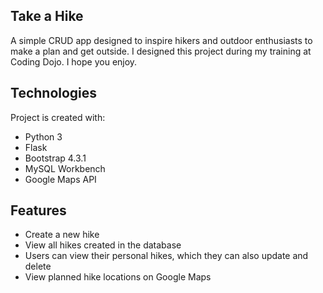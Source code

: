## Take a Hike

A simple CRUD app designed to inspire hikers and outdoor enthusiasts to make a plan and get outside. I designed this project during my training at Coding Dojo. I hope you enjoy.

## Technologies
Project is created with:
* Python 3
* Flask
* Bootstrap 4.3.1
* MySQL Workbench
* Google Maps API

## Features
* Create a new hike
* View all hikes created in the database
* Users can view their personal hikes, which they can also update and delete
* View planned hike locations on Google Maps

